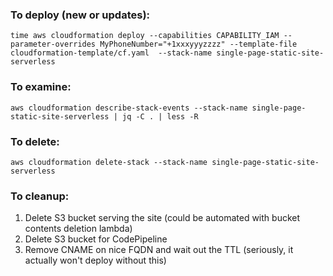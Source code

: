 ### To deploy (new or updates):

`time aws cloudformation deploy --capabilities CAPABILITY_IAM --parameter-overrides MyPhoneNumber="+1xxxyyyzzzz" --template-file cloudformation-template/cf.yaml  --stack-name single-page-static-site-serverless`

### To examine:

`aws cloudformation describe-stack-events --stack-name single-page-static-site-serverless | jq -C . | less -R`

### To delete:

`aws cloudformation delete-stack --stack-name single-page-static-site-serverless`

### To cleanup:

1. Delete S3 bucket serving the site (could be automated with bucket contents deletion lambda)
2. Delete S3 bucket for CodePipeline
3. Remove CNAME on nice FQDN and wait out the TTL (seriously, it actually won't deploy without this)

